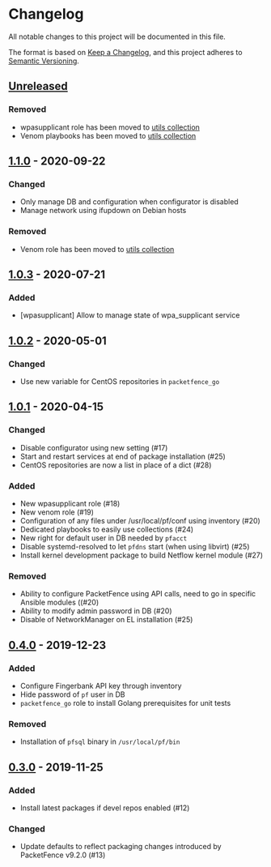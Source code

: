 # Changelog

All notable changes to this project will be documented in this file.

The format is based on [Keep a Changelog](https://keepachangelog.com/en/1.0.0/),
and this project adheres to [Semantic Versioning](https://semver.org/spec/v2.0.0.html).

## [Unreleased]

### Removed
- wpasupplicant role has been moved to [utils collection](https://github.com/inverse-inc/ansible-utils)
- Venom playbooks has been moved to [utils collection](https://github.com/inverse-inc/ansible-utils)

## [1.1.0] - 2020-09-22

### Changed
- Only manage DB and configuration when configurator is disabled
- Manage network using ifupdown on Debian hosts

### Removed
- Venom role has been moved to [utils collection](https://github.com/inverse-inc/ansible-utils)

## [1.0.3] - 2020-07-21

### Added
- [wpasupplicant] Allow to manage state of wpa_supplicant service

## [1.0.2] - 2020-05-01

### Changed
- Use new variable for CentOS repositories in `packetfence_go`

## [1.0.1] - 2020-04-15

### Changed
- Disable configurator using new setting (#17)
- Start and restart services at end of package installation (#25)
- CentOS repositories are now a list in place of a dict (#28)

### Added
- New wpasupplicant role (#18)
- New venom role (#19)
- Configuration of any files under /usr/local/pf/conf using inventory (#20)
- Dedicated playbooks to easily use collections (#24)
- New right for default user in DB needed by `pfacct`
- Disable systemd-resolved to let `pfdns` start (when using libvirt) (#25)
- Install kernel development package to build Netflow kernel module (#27)

### Removed
- Ability to configure PacketFence using API calls, need to go in specific
  Ansible modules ((#20)
- Ability to modify admin password in DB (#20)
- Disable of NetworkManager on EL installation (#25)

## [0.4.0] - 2019-12-23

### Added
- Configure Fingerbank API key through inventory
- Hide password of `pf` user in DB
- `packetfence_go` role to install Golang prerequisites for unit tests

### Removed
- Installation of `pfsql` binary in `/usr/local/pf/bin`

## [0.3.0] - 2019-11-25

### Added
- Install latest packages if devel repos enabled (#12)

### Changed
- Update defaults to reflect packaging changes introduced by PacketFence
  v9.2.0 (#13)

[Unreleased]: https://github.com/inverse-inc/ansible-packetfence/compare/v1.1.0...HEAD
[1.1.0]: https://github.com/inverse-inc/ansible-packetfence/compare/v1.0.3...v1.1.0
[1.0.3]: https://github.com/inverse-inc/ansible-packetfence/compare/v1.0.2...v1.0.3
[1.0.2]: https://github.com/inverse-inc/ansible-packetfence/compare/v1.0.1...v1.0.2
[1.0.1]: https://github.com/inverse-inc/ansible-packetfence/compare/v0.4.0...v1.0.1
[0.4.0]: https://github.com/inverse-inc/ansible-packetfence/compare/v0.3.0...v0.4.0
[0.3.0]: https://github.com/inverse-inc/ansible-packetfence/compare/v0.2.0...v0.3.0
